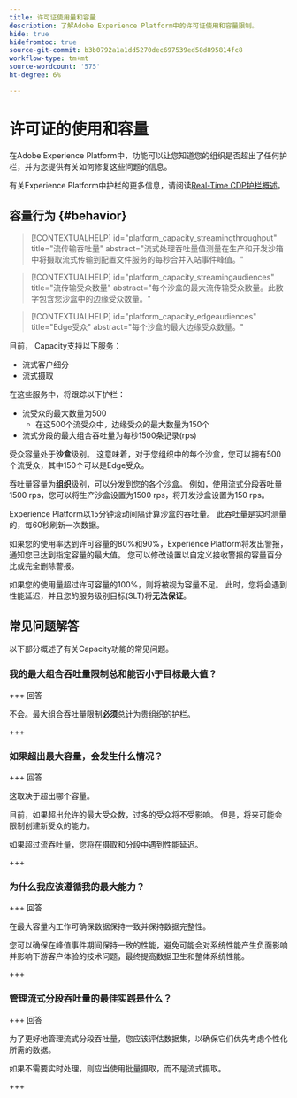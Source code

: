```yaml
---
title: 许可证使用量和容量
description: 了解Adobe Experience Platform中的许可证使用和容量限制。
hide: true
hidefromtoc: true
source-git-commit: b3b0792a1a1dd5270dec697539ed58d895814fc8
workflow-type: tm+mt
source-wordcount: '575'
ht-degree: 6%

---
```



# 许可证的使用和容量

在Adobe Experience Platform中，功能可以让您知道您的组织是否超出了任何护栏，并为您提供有关如何修复这些问题的信息。

有关Experience Platform中护栏的更多信息，请阅读[Real-Time CDP护栏概述](../../rtcdp/guardrails/overview.md)。

## 容量行为 {#behavior}

>[!CONTEXTUALHELP]
>id="platform_capacity_streamingthroughput"
>title="流传输吞吐量"
>abstract="流式处理吞吐量值测量在生产和开发沙箱中将摄取流式传输到配置文件服务的每秒合并入站事件峰值。"

>[!CONTEXTUALHELP]
>id="platform_capacity_streamingaudiences"
>title="流传输受众数量"
>abstract="每个沙盒的最大流传输受众数量。此数字包含您沙盒中的边缘受众数量。"

>[!CONTEXTUALHELP]
>id="platform_capacity_edgeaudiences"
>title="Edge受众"
>abstract="每个沙盒的最大边缘受众数量。"

目前， Capacity支持以下服务：

- 流式客户细分
- 流式摄取

在这些服务中，将跟踪以下护栏：

- 流受众的最大数量为500
   - 在这500个流受众中，边缘受众的最大数量为150个
- 流式分段的最大组合吞吐量为每秒1500条记录(rps)

受众容量处于&#x200B;**沙盒**&#x200B;级别。 这意味着，对于您组织中的每个沙盒，您可以拥有500个流受众，其中150个可以是Edge受众。

吞吐量容量为&#x200B;**组织**&#x200B;级别，可以分发到您的各个沙盒。 例如，使用流式分段吞吐量1500 rps，您可以将生产沙盒设置为1500 rps，将开发沙盒设置为150 rps。

Experience Platform以15分钟滚动间隔计算沙盒的吞吐量。 此吞吐量是实时测量的，每60秒刷新一次数据。

如果您的使用率达到许可容量的80%和90%，Experience Platform将发出警报，通知您已达到指定容量的最大值。 您可以修改设置以自定义接收警报的容量百分比或完全删除警报。

如果您的使用量超过许可容量的100%，则将被视为容量不足。 此时，您将会遇到性能延迟，并且您的服务级别目标(SLT)将&#x200B;**无法保证**。

## 常见问题解答

以下部分概述了有关Capacity功能的常见问题。

### 我的最大组合吞吐量限制总和能否小于目标最大值？

+++ 回答

不会。最大组合吞吐量限制&#x200B;**必须**&#x200B;总计为贵组织的护栏。

+++

### 如果超出最大容量，会发生什么情况？

+++ 回答

这取决于超出哪个容量。

目前，如果超出允许的最大受众数，过多的受众将不受影响。 但是，将来可能会限制创建新受众的能力。

如果超过流吞吐量，您将在摄取和分段中遇到性能延迟。

+++

### 为什么我应该遵循我的最大能力？

+++ 回答

在最大容量内工作可确保数据保持一致并保持数据完整性。

您可以确保在峰值事件期间保持一致的性能，避免可能会对系统性能产生负面影响并影响下游客户体验的技术问题，最终提高数据卫生和整体系统性能。

+++

### 管理流式分段吞吐量的最佳实践是什么？

+++ 回答

为了更好地管理流式分段吞吐量，您应该评估数据集，以确保它们优先考虑个性化所需的数据。


如果不需要实时处理，则应当使用批量摄取，而不是流式摄取。

+++
